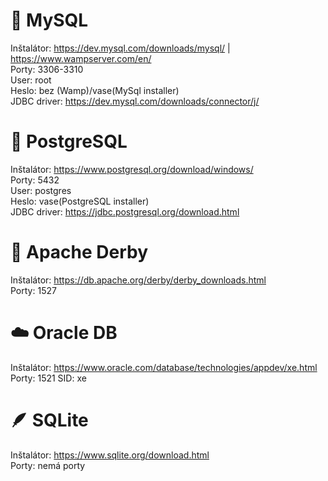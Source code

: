 # 🐬 MySQL 
Inštalátor: https://dev.mysql.com/downloads/mysql/ | https://www.wampserver.com/en/  
Porty: 3306-3310  
User: root  
Heslo: bez (Wamp)/vase(MySql installer)  
JDBC driver: https://dev.mysql.com/downloads/connector/j/  

# 🐘 PostgreSQL 
Inštalátor: https://www.postgresql.org/download/windows/  
Porty: 5432  
User: postgres  
Heslo: vase(PostgreSQL installer)  
JDBC driver: https://jdbc.postgresql.org/download.html  

# 🎩 Apache Derby  
Inštalátor: https://db.apache.org/derby/derby_downloads.html  
Porty: 1527

# ☁️ Oracle DB  
Inštalátor: https://www.oracle.com/database/technologies/appdev/xe.html  
Porty: 1521 
SID: xe

# 🪶 SQLite  
Inštalátor: https://www.sqlite.org/download.html  
Porty: nemá porty
